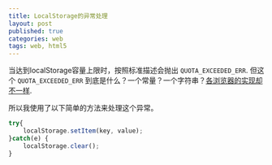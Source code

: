 ```yaml
---
title: LocalStorage的异常处理
layout: post
published: true
categories: web
tags: web, html5
---
```


当达到localStorage容量上限时，按照标准描述会抛出 `QUOTA_EXCEEDED_ERR`. 但这个 `QUOTA_EXCEEDED_ERR` 到底是什么？一个常量？一个字符串？[各浏览器的实现却不一样](http://chrisberkhout.com/blog/localstorage-errors/).

所以我使用了以下简单的方法来处理这个异常。

```js
try{
    localStorage.setItem(key, value);
}catch(e) {
    localStorage.clear();
}
```
